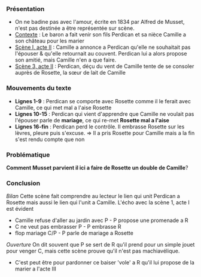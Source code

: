 ### Présentation
- On ne badine pas avec l'amour, écrite en 1834 par Alfred de Musset, n'est pas destinée a être représentée sur scène.
- <u>Contexte</u> : Le baron a fait venir son fils Perdican et sa nièce Camille a son château pour les marier
- <u>Scène I, acte II</u> : Camille a annonce a Perdican qu'elle ne souhaitait pas l'épouser & qu'elle retournait au couvent. Perdican lui a alors propose son amitié, mais Camille n'en a que faire.
- <u>Scène 3, acte II</u> : Perdican, déçu du vent de Camille tente de se consoler auprès de Rosette, la sœur de lait de Camille  

### Mouvements du texte 
- **Lignes 1-9** : Perdican se comporte avec Rosette comme il le ferait avec Camille, ce qui met mal a l'aise Rosette
- **Lignes 10-15** : Perdican qui vient d'apprendre que Camille ne voulait pas l'épouser parle de **mariage**, ce qui re-met **Rosette mal a l'aise** 
- **Lignes 16-fin** : Perdican perd le contrôle. Il embrasse Rosette sur les lèvres, pleure puis s'excuse. => Il a pris Rosette pour Camille mais a la fin s'est rendu compte que non 

### Problématique
**Comment Musset parvient il ici a faire de Rosette un double de Camille**?

### Conclusion 
*Bilan*
Cette scène fait comprendre au lecteur le lien qui unit Perdican a Rosette mais aussi le lien qui l'unit a Camille.
L'écho avec la scène 1, acte I est évident
- Camille refuse d'aller au jardin avec P - P propose une promenade a R
- C ne veut pas embrasser P - P embrasse R
- flop mariage C/P - P parle de mariage a Rosette 

*Ouverture*
On dit souvent que P se sert de R qu'il prend pour un simple jouet pour venger C, mais cette scène prouve qu'il n'est pas machiavélique.
- C'est peut être pour pardonner ce baiser 'vole' a R qu'il lui propose de la marier a l'acte III
